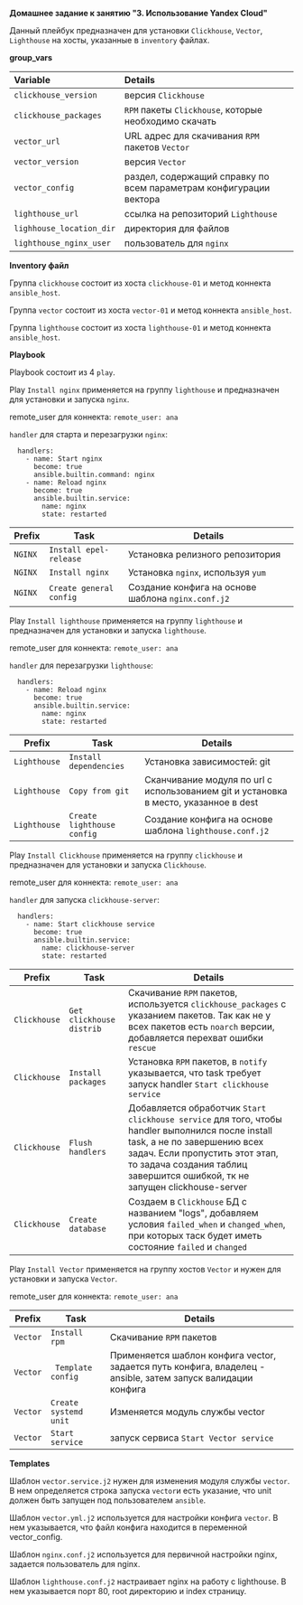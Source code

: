 **Домашнее задание к занятию "3. Использование Yandex Cloud"**

Данный плейбук предназначен для установки `Clickhouse`, `Vector`, `Lighthouse` на хосты, указанные в `inventory` файлах.

**group_vars**

| Variable              | Details                                                            |
|:----------------------|:-------------------------------------------------------------------|
| `clickhouse_version`  | версия `Clickhouse`                                                |
| `clickhouse_packages` | `RPM` пакеты `Clickhouse`, которые необходимо скачать              |
| `vector_url`          | URL адрес для скачивания `RPM` пакетов `Vector`                    |
| `vector_version`      | версия `Vector`                                                    |
| `vector_config`       | раздел, содержащий справку по всем параметрам конфигурации вектора |
| `lighthouse_url`      | ссылка на репозиторий `Lighthouse`                                 |
| `lighhouse_location_dir`       | директория для файлов                                              |
| `lighthouse_nginx_user`      | пользователь для  `nginx`                                            |

**Inventory файл**

Группа `clickhouse` состоит из хоста `clickhouse-01` и метод коннекта `ansible_host`.

Группа `vector` состоит из хоста `vector-01` и метод коннекта `ansible_host`.

Группа `lighthouse` состоит из хоста `lighthouse-01` и метод коннекта `ansible_host`.

**Playbook**

Playbook состоит из 4 `play`.

Play `Install nginx` применяется на группу `lighthouse` и предназначен для установки и запуска `nginx`.

remote_user для коннекта: `remote_user: ana`

`handler` для старта и перезагрузки `nginx`:

```
  handlers:
    - name: Start nginx
      become: true
      ansible.builtin.command: nginx
    - name: Reload nginx
      become: true
      ansible.builtin.service:
        name: nginx
        state: restarted
```

| Prefix     |  Task | Details                                            |
|-----------|-------------------------|----------------------------------------------------|
| `NGINX`   | `Install epel-release`   | Установка релизного репозитория                    |                                                                          |
| `NGINX`   | `Install nginx`         | Установка `nginx`, используя `yum`                 |
| `NGINX`   | `Create general config` | Создание конфига на основе шаблона `nginx.conf.j2` |

Play `Install lighthouse` применяется на группу `lighthouse` и предназначен для установки и запуска `lighthouse`.

remote_user для коннекта: `remote_user: ana`

`handler` для перезагрузки `lighthouse`:

```
  handlers:
    - name: Reload nginx
      become: true
      ansible.builtin.service:
        name: nginx
        state: restarted
```

| Prefix |  Task | Details                                                                             |
|-----------------|------------------------|-------------------------------------------------------------------------------------|
| `Lighthouse`    | `Install dependencies` | Установка зависимостей: git                                                         |                                                                          |
| `Lighthouse`         | `Copy from git`        | Сканчивание модуля по url с использованием git и установка в место, указанное в dest |
| `Lighthouse`         | `Create lighthouse config` | Создание конфига на основе шаблона `lighthouse.conf.j2`                             |

Play `Install Clickhouse` применяется на группу `clickhouse` и предназначен для установки и запуска `Clickhouse`.

remote_user для коннекта: `remote_user: ana`

`handler` для запуска `clickhouse-server`:

```
  handlers:
    - name: Start clickhouse service
      become: true
      ansible.builtin.service:
        name: clickhouse-server
        state: restarted
```

| Prefix       |  Task                                   | Details                                                                                                                                                                                                                                          |
|--------------|--------------------------------------------|--------------------------------------------------------------------------------------------------------------------------------------------------------------------------------------------------------------------------------------------------|
| `Clickhouse` | `Get clickhouse distrib`      | Скачивание `RPM` пакетов, используется `clickhouse_packages` с указанием пакетов. Так как не у всех пакетов есть `noarch` версии, добавляется перехват ошибки `rescue`                                                                           |
| `Clickhouse` | `Install packages` | Установка `RPM` пакетов, в `notify` указывается, что task требует запуск handler `Start clickhouse service`                                                                                                                                      |
| `Clickhouse` | `Flush  handlers`  | Добавляется обработчик `Start clickhouse service` для того, чтобы handler выполнился после install task, а не по завершению всех задач. Если пропустить этот этап, то задача создания таблиц завершится ошибкой, тк не запущен clickhouse-server |
| `Clickhouse` | `Create  database`            | Создаем в `Clickhouse` БД с названием "logs", добавляем условия `failed_when` и `changed_when`, при которых таск будет иметь состояние `failed` и `changed`                                                                                      |

Play `Install Vector` применяется на группу хостов `Vector` и нужен для установки и запуска `Vector`.

remote_user для коннекта: `remote_user: ana`

| Prefix | Task                                                                                                              | Details                                                                                                          |
|---|-------------------------------------------------------------------------------------------------------------------|------------------------------------------------------------------------------------------------------------------|
| `Vector` | `Install rpm`                                                                                                     | Скачивание `RPM` пакетов                                                                                         |
 | `Vector` | ` Template config`    | Применяется шаблон конфига vector, задается путь конфига, владелец - ansible, затем запуск валидации конфига                                                                                       |
 | `Vector` | `Create systemd unit`      | Изменяется модуль службы vector |
| `Vector` |  `Start service` | запуск  сервиса `Start Vector service`                                                                           |



**Templates**

Шаблон `vector.service.j2` нужен для изменения модуля службы `vector`. 
В нем определяется строка запуска `vector`и есть указание, что unit должен быть запущен под пользователем `ansible`.

Шаблон `vector.yml.j2` используется для настройки конфига `vector`. 
В нем указывается, что файл конфига находится в переменной vector_config.

Шаблон `nginx.conf.j2` используется для первичной настройки nginx, задается пользователь для nginx.


Шаблон `lighthouse.conf.j2` настраивает nginx на работу с lighthouse. В нем указывается порт 80, root директорию и index страницу.
